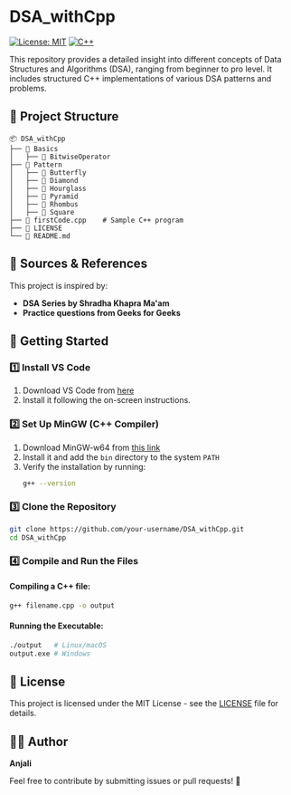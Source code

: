 # DSA_withCpp

[![License: MIT](https://img.shields.io/badge/License-MIT-blue.svg)](LICENSE)
[![C++](https://img.shields.io/badge/Language-C%2B%2B-blue.svg)](https://isocpp.org/)

This repository provides a detailed insight into different concepts of Data Structures and Algorithms (DSA), ranging from beginner to pro level. It includes structured C++ implementations of various DSA patterns and problems.

## 📂 Project Structure

```
📦 DSA_withCpp
├── 📂 Basics
│   ├── 📂 BitwiseOperator
├── 📂 Pattern
│   ├── 📂 Butterfly
│   ├── 📂 Diamond
│   ├── 📂 Hourglass
│   ├── 📂 Pyramid
│   ├── 📂 Rhombus
│   ├── 📂 Square
├── 📄 firstCode.cpp    # Sample C++ program
├── 📜 LICENSE
└── 📘 README.md
```

## 📖 Sources & References
This project is inspired by:
- **DSA Series by Shradha Khapra Ma'am**
- **Practice questions from Geeks for Geeks**

## 🚀 Getting Started

### 1️⃣ Install VS Code
1. Download VS Code from [here](https://code.visualstudio.com/)
2. Install it following the on-screen instructions.

### 2️⃣ Set Up MinGW (C++ Compiler)
1. Download MinGW-w64 from [this link](https://www.mingw-w64.org/)
2. Install it and add the `bin` directory to the system `PATH`
3. Verify the installation by running:
   ```sh
   g++ --version
   ```

### 3️⃣ Clone the Repository
```sh
git clone https://github.com/your-username/DSA_withCpp.git
cd DSA_withCpp
```

### 4️⃣ Compile and Run the Files
#### Compiling a C++ file:
```sh
g++ filename.cpp -o output
```
#### Running the Executable:
```sh
./output   # Linux/macOS
output.exe # Windows
```

## 📄 License
This project is licensed under the MIT License - see the [LICENSE](LICENSE) file for details.

## 👩‍💻 Author
**Anjali**

Feel free to contribute by submitting issues or pull requests! 🚀


